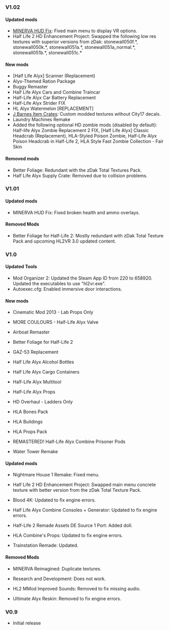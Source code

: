 ### V1.02

#### Updated mods
- [MINERVA HUD Fix](https://gamebanana.com/mods/403825): Fixed main menu to display VR options.
- Half Life 2 HD Enhancement Project: Swapped the following low res textures with superior versions from zDak: stonewall050f.\*, stonewall050k.\*, stonewall051a.\*, stonewall051a_normal.\*, stonewall051b.\*, stonewall051c.\*

#### New mods
- [Half Life Alyx] Scanner (Replacement)
- Alyx-Themed Ration Package
- Buggy Remaster
- Half Life Alyx Cars and Combine Traincar
- Half-Life Alyx Car Battery Replacement
- Half-Life Alyx Strider FIX
- HL Alyx Watermelon [REPLACEMENT]
- [J Barnes Item Crates](https://www64.zippyshare.com/v/6iMwXfjW/file.html): Custom modded textures without City17 decals.
- Laundry Machines Remake
- Added the following optional HD zombie mods (disabled by default): Half-life Alyx Zombie Replacement 2 FIX, [Half Life Alyx] Classic Headcrab (Replacement), HLA-Styled Poison Zombie, Half-Life Alyx Poison Headcrab in Half-Life 2, HLA Style Fast Zombie Collection - Fair Skin
 
#### Removed mods
- Better Foliage: Redundant with the zDak Total Textures Pack.
- Half Life Alyx Supply Crate: Removed due to collision problems.

### V1.01

#### Updated mods
- MINERVA HUD Fix: Fixed broken health and ammo overlays.

#### Removed Mods
- Better Foliage for Half-Life 2: Mostly redundant with zDak Total Texture Pack and upcoming HL2VR 3.0 updated content.
 
### V1.0

#### Updated Tools

- Mod Organizer 2: Updated the Steam App ID from 220 to 658920.  Updated the executables to use "hl2vr.exe".
- Autoexec.cfg: Enabled immersive door interactions.

#### New mods

- Cinematic Mod 2013 - Lab Props Only

- MORE COULOURS - Half-Life Alyx Valve

- Airboat Remaster

- Better Foliage for Half-Life 2

- GAZ-53 Replacement

- Half Life Alyx Alcohol Bottles

- Half Life Alyx Cargo Containers

- Half-Life Alyx Multitool

- Half-Life Alyx Props

- HD Overhaul - Ladders Only

- HLA Bones Pack

- HLA Buildings

- HLA Props Pack

- REMASTERED! Half-Life Alyx Combine Prisoner Pods

- Water Tower Remake

#### Updated mods

- Nightmare House 1 Remake: Fixed menu.

- Half Life 2 HD Enhancement Project: Swapped main menu concrete texture with better version from the zDak Total Texture Pack.

- Blood 4K: Updated to fix engine errors.

- Half Life Alyx Combine Consoles + Generator: Updated to fix engine errors.

- Half-Life 2 Remade Assets DE Source 1 Port: Added doll. 

- HLA Combine's Props: Updated to fix engine errors.

- Trainstation Remade: Updated.

#### Removed Mods

- MINERVA Reimagined: Duplicate textures.

- Research and Development: Does not work.

- HL2 MMod Improved Sounds: Removed to fix missing audio.

- Ultimate Alyx Reskin: Removed to fix engine errors.

### V0.9

- Initial release

